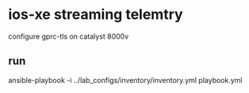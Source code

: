 # ios-xe streaming telemtry
configure gprc-tls on catalyst 8000v

## run
ansible-playbook -i ../lab_configs/inventory/inventory.yml playbook.yml
